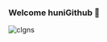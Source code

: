 ### Welcome huniGithub 👋

<!--
**eisont/eisont** is a ✨ _special_ ✨ repository because its `README.md` (this file) appears on your GitHub profile.

Here are some ideas to get you started:

- 🔭 I’m currently working on ...
- 🌱 I’m currently learning ...
- 👯 I’m looking to collaborate on ...
- 🤔 I’m looking for help with ...
- 💬 Ask me about ...
- 📫 How to reach me: ...
- 😄 Pronouns: ...
- ⚡ Fun fact: ...
-->

![clgns](https://user-images.githubusercontent.com/87557968/172330421-88484319-e088-4f8b-bbc3-d228df659a11.png)
